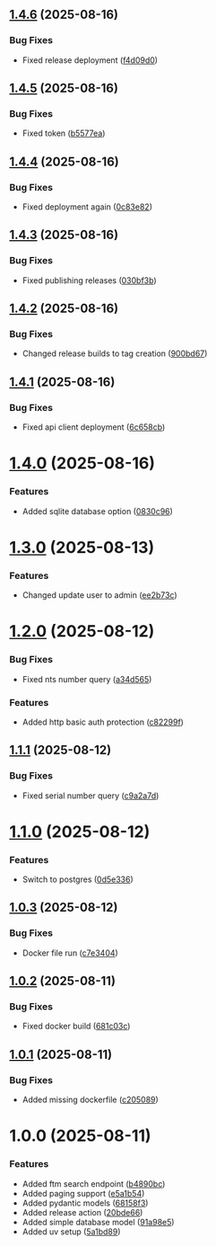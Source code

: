 ## [1.4.6](https://github.com/vgerber/elwis-api/compare/v1.4.5...v1.4.6) (2025-08-16)


### Bug Fixes

* Fixed release deployment ([f4d09d0](https://github.com/vgerber/elwis-api/commit/f4d09d052f66c2210016146512547f1a67becca5))

## [1.4.5](https://github.com/vgerber/elwis-api/compare/v1.4.4...v1.4.5) (2025-08-16)


### Bug Fixes

* Fixed token ([b5577ea](https://github.com/vgerber/elwis-api/commit/b5577eabd0dd7919bd5d6108270fcc4ffb384a1d))

## [1.4.4](https://github.com/vgerber/elwis-api/compare/v1.4.3...v1.4.4) (2025-08-16)


### Bug Fixes

* Fixed deployment again ([0c83e82](https://github.com/vgerber/elwis-api/commit/0c83e822d7fed0c812241d0548ef020851b5ef76))

## [1.4.3](https://github.com/vgerber/elwis-api/compare/v1.4.2...v1.4.3) (2025-08-16)


### Bug Fixes

* Fixed publishing releases ([030bf3b](https://github.com/vgerber/elwis-api/commit/030bf3b6be61fa9234da8f67514c0b726dc5bb20))

## [1.4.2](https://github.com/vgerber/elwis-api/compare/v1.4.1...v1.4.2) (2025-08-16)


### Bug Fixes

* Changed release builds to tag creation ([900bd67](https://github.com/vgerber/elwis-api/commit/900bd67ee4d86579c3e7f962a5deb6510283f383))

## [1.4.1](https://github.com/vgerber/elwis-api/compare/v1.4.0...v1.4.1) (2025-08-16)


### Bug Fixes

* Fixed api client deployment ([6c658cb](https://github.com/vgerber/elwis-api/commit/6c658cbe44ca3014e923b5a59615c00daf4f14b6))

# [1.4.0](https://github.com/vgerber/elwis-api/compare/v1.3.0...v1.4.0) (2025-08-16)


### Features

* Added sqlite database option ([0830c96](https://github.com/vgerber/elwis-api/commit/0830c968c9edc2492f0af87ba16526f1b0d11654))

# [1.3.0](https://github.com/vgerber/elwis-api/compare/v1.2.0...v1.3.0) (2025-08-13)


### Features

* Changed update user to admin ([ee2b73c](https://github.com/vgerber/elwis-api/commit/ee2b73c21d5eca6f99a9147782441a724e085549))

# [1.2.0](https://github.com/vgerber/elwis-api/compare/v1.1.1...v1.2.0) (2025-08-12)


### Bug Fixes

* Fixed nts number query ([a34d565](https://github.com/vgerber/elwis-api/commit/a34d565f0aad233aa833fc0fe018c5ea22173004))


### Features

* Added http basic auth protection ([c82299f](https://github.com/vgerber/elwis-api/commit/c82299f6b5034025855d3f0b41c27d812dec7707))

## [1.1.1](https://github.com/vgerber/elwis-api/compare/v1.1.0...v1.1.1) (2025-08-12)


### Bug Fixes

* Fixed serial number query ([c9a2a7d](https://github.com/vgerber/elwis-api/commit/c9a2a7d87c8b7c8434b0b2f506f0db33061be96a))

# [1.1.0](https://github.com/vgerber/elwis-api/compare/v1.0.3...v1.1.0) (2025-08-12)


### Features

* Switch to postgres ([0d5e336](https://github.com/vgerber/elwis-api/commit/0d5e3362d8b9999df00f1a9636c516e52db233f8))

## [1.0.3](https://github.com/vgerber/elwis-api/compare/v1.0.2...v1.0.3) (2025-08-12)


### Bug Fixes

* Docker file run ([c7e3404](https://github.com/vgerber/elwis-api/commit/c7e34042fa1d3bf14cbb4e034f19cd546a268b38))

## [1.0.2](https://github.com/vgerber/elwis-api/compare/v1.0.1...v1.0.2) (2025-08-11)


### Bug Fixes

* Fixed docker build ([681c03c](https://github.com/vgerber/elwis-api/commit/681c03c67533c6842b53eeba4012b992b99902d1))

## [1.0.1](https://github.com/vgerber/elwis-api/compare/v1.0.0...v1.0.1) (2025-08-11)


### Bug Fixes

* Added missing dockerfile ([c205089](https://github.com/vgerber/elwis-api/commit/c205089171c48af5bbd9c10c85bd7a6962b3f7db))

# 1.0.0 (2025-08-11)


### Features

* Added ftm search endpoint ([b4890bc](https://github.com/vgerber/elwis-api/commit/b4890bc3c9e5eab744601b0bc50a9d02e862cf9f))
* Added paging support ([e5a1b54](https://github.com/vgerber/elwis-api/commit/e5a1b54943d4dae4b9a9d447c7c655d2cb8feb62))
* Added pydantic models ([68158f3](https://github.com/vgerber/elwis-api/commit/68158f333abacccf9068261c513a3984df72d99a))
* Added release action ([20bde66](https://github.com/vgerber/elwis-api/commit/20bde66640af6fc1a3a767f79ad3009306ec818f))
* Added simple database model ([91a98e5](https://github.com/vgerber/elwis-api/commit/91a98e549a8598d23fb45f948586c30bfd27748a))
* Added uv setup ([5a1bd89](https://github.com/vgerber/elwis-api/commit/5a1bd89b52971b9d73562a44c6b68af450ed2bbd))
